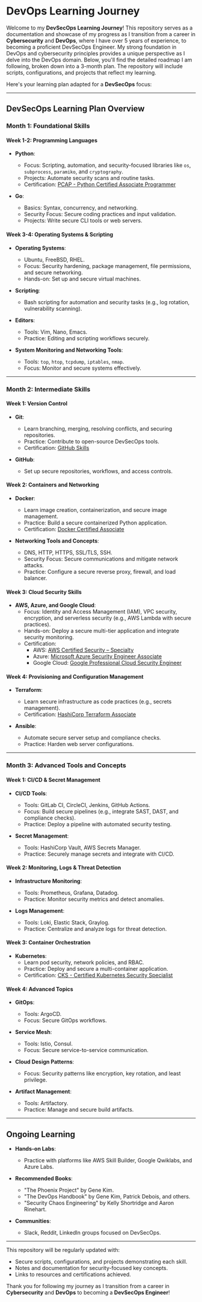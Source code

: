 # DevOps Learning Journey

Welcome to my **DevSecOps Learning Journey**! This repository serves as a documentation and showcase of my progress as I transition from a career in **Cybersecurity** and **DevOps**, where I have over 5 years of experience, to becoming a proficient DevSecOps Engineer. My strong foundation in DevOps and cybersecurity principles provides a unique perspective as I delve into the DevOps domain. Below, you'll find the detailed roadmap I am following, broken down into a 3-month plan. The repository will include scripts, configurations, and projects that reflect my learning.

Here's your learning plan adapted for a **DevSecOps** focus:  

---

## **DevSecOps Learning Plan Overview**

### **Month 1: Foundational Skills**

#### **Week 1-2: Programming Languages**

- **Python**:
  - Focus: Scripting, automation, and security-focused libraries like `os`, `subprocess`, `paramiko`, and `cryptography`.
  - Projects: Automate security scans and routine tasks.
  - Certification: [PCAP - Python Certified Associate Programmer](https://pythoninstitute.org/)

- **Go**:
  - Basics: Syntax, concurrency, and networking.
  - Security Focus: Secure coding practices and input validation.
  - Projects: Write secure CLI tools or web servers.

#### **Week 3-4: Operating Systems & Scripting**

- **Operating Systems**:
  - Ubuntu, FreeBSD, RHEL.
  - Focus: Security hardening, package management, file permissions, and secure networking.
  - Hands-on: Set up and secure virtual machines.

- **Scripting**:
  - Bash scripting for automation and security tasks (e.g., log rotation, vulnerability scanning).

- **Editors**:
  - Tools: Vim, Nano, Emacs.
  - Practice: Editing and scripting workflows securely.

- **System Monitoring and Networking Tools**:
  - Tools: `top`, `htop`, `tcpdump`, `iptables`, `nmap`.
  - Focus: Monitor and secure systems effectively.

---

### **Month 2: Intermediate Skills**

#### **Week 1: Version Control**

- **Git**:
  - Learn branching, merging, resolving conflicts, and securing repositories.
  - Practice: Contribute to open-source DevSecOps tools.
  - Certification: [GitHub Skills](https://skills.github.com/)

- **GitHub**:
  - Set up secure repositories, workflows, and access controls.

#### **Week 2: Containers and Networking**

- **Docker**:
  - Learn image creation, containerization, and secure image management.
  - Practice: Build a secure containerized Python application.
  - Certification: [Docker Certified Associate](https://www.docker.com/certification/)

- **Networking Tools and Concepts**:
  - DNS, HTTP, HTTPS, SSL/TLS, SSH.
  - Security Focus: Secure communications and mitigate network attacks.
  - Practice: Configure a secure reverse proxy, firewall, and load balancer.

#### **Week 3: Cloud Security Skills**

- **AWS, Azure, and Google Cloud**:
  - Focus: Identity and Access Management (IAM), VPC security, encryption, and serverless security (e.g., AWS Lambda with secure practices).
  - Hands-on: Deploy a secure multi-tier application and integrate security monitoring.
  - Certification:
    - AWS: [AWS Certified Security – Specialty](https://aws.amazon.com/certification/)
    - Azure: [Microsoft Azure Security Engineer Associate](https://learn.microsoft.com/en-us/certifications/azure-security-engineer/)
    - Google Cloud: [Google Professional Cloud Security Engineer](https://cloud.google.com/certification/cloud-security-engineer)

#### **Week 4: Provisioning and Configuration Management**

- **Terraform**:
  - Learn secure infrastructure as code practices (e.g., secrets management).
  - Certification: [HashiCorp Terraform Associate](https://www.hashicorp.com/certification/terraform-associate)

- **Ansible**:
  - Automate secure server setup and compliance checks.
  - Practice: Harden web server configurations.

---

### **Month 3: Advanced Tools and Concepts**

#### **Week 1: CI/CD & Secret Management**

- **CI/CD Tools**:
  - Tools: GitLab CI, CircleCI, Jenkins, GitHub Actions.
  - Focus: Build secure pipelines (e.g., integrate SAST, DAST, and compliance checks).
  - Practice: Deploy a pipeline with automated security testing.

- **Secret Management**:
  - Tools: HashiCorp Vault, AWS Secrets Manager.
  - Practice: Securely manage secrets and integrate with CI/CD.

#### **Week 2: Monitoring, Logs & Threat Detection**

- **Infrastructure Monitoring**:
  - Tools: Prometheus, Grafana, Datadog.
  - Practice: Monitor security metrics and detect anomalies.

- **Logs Management**:
  - Tools: Loki, Elastic Stack, Graylog.
  - Practice: Centralize and analyze logs for threat detection.

#### **Week 3: Container Orchestration**

- **Kubernetes**:
  - Learn pod security, network policies, and RBAC.
  - Practice: Deploy and secure a multi-container application.
  - Certification: [CKS - Certified Kubernetes Security Specialist](https://training.linuxfoundation.org/certification/certified-kubernetes-security-specialist-cks/)

#### **Week 4: Advanced Topics**

- **GitOps**:
  - Tools: ArgoCD.
  - Focus: Secure GitOps workflows.

- **Service Mesh**:
  - Tools: Istio, Consul.
  - Focus: Secure service-to-service communication.

- **Cloud Design Patterns**:
  - Focus: Security patterns like encryption, key rotation, and least privilege.

- **Artifact Management**:
  - Tools: Artifactory.
  - Practice: Manage and secure build artifacts.

---

## **Ongoing Learning**

- **Hands-on Labs**:
  - Practice with platforms like AWS Skill Builder, Google Qwiklabs, and Azure Labs.

- **Recommended Books**:
  - "The Phoenix Project" by Gene Kim.
  - "The DevOps Handbook" by Gene Kim, Patrick Debois, and others.
  - "Security Chaos Engineering" by Kelly Shortridge and Aaron Rinehart.

- **Communities**:
  - Slack, Reddit, LinkedIn groups focused on DevSecOps.

---

This repository will be regularly updated with:
- Secure scripts, configurations, and projects demonstrating each skill.
- Notes and documentation for security-focused key concepts.
- Links to resources and certifications achieved.

Thank you for following my journey as I transition from a career in **Cybersecurity** and **DevOps** to becoming a **DevSecOps Engineer**!
